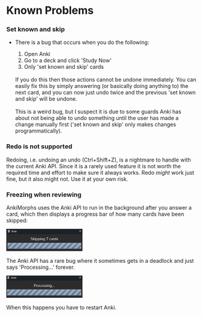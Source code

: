 # Known Problems

### Set known and skip

- There is a bug that occurs when you do the following:
    1. Open Anki
    2. Go to a deck and click 'Study Now'
    3. Only 'set known and skip' cards

  <br>
  If you do this then those actions cannot be undone immediately.
  You can easily fix this by simply answering (or basically doing anything to) the next card, and you can now just undo
  twice and the previous 'set known and skip' will  be undone.

  <br>
  <br>
  This is a weird bug, but I suspect it is due to some guards Anki has about not being able to undo something until the
  user has made a change manually first ('set known and skip' only makes changes programmatically).

### Redo is not supported

Redoing, i.e. undoing an undo (Ctrl+Shift+Z), is a nightmare to handle with the current Anki API. Since it is a rarely
used feature it is not worth the required time and effort to make sure it always works. Redo _might_ work just fine, but
it also might not. Use it at your own risk.

### Freezing when reviewing

AnkiMorphs uses the Anki API to run in the background after you answer a card, which then
displays a progress bar of how many cards have been skipped:

<img src="../img/skipping-progress.png" alt="image" width="40%" height="auto">

The Anki API has a rare bug where it sometimes gets in a deadlock and just says 'Processing...' forever.

<img src="../img/skipping-freeze.png" alt="image" width="40%" height="auto">

When this happens you have to restart Anki.
